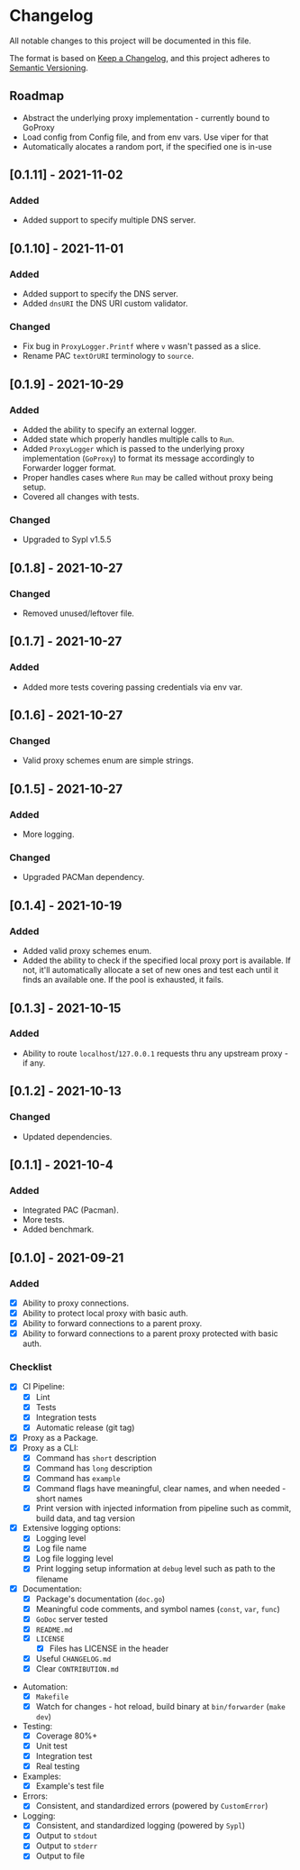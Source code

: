 # Changelog

All notable changes to this project will be documented in this file.

The format is based on [Keep a Changelog](https://keepachangelog.com/en/1.0.0/),
and this project adheres to [Semantic Versioning](https://semver.org/spec/v2.0.0.html).

## Roadmap

- Abstract the underlying proxy implementation - currently bound to GoProxy
- Load config from Config file, and from env vars. Use viper for that
- Automatically alocates a random port, if the specified one is in-use

## [0.1.11] - 2021-11-02
### Added
- Added support to specify multiple DNS server.

## [0.1.10] - 2021-11-01
### Added
- Added support to specify the DNS server.
- Added `dnsURI` the DNS URI custom validator.

### Changed
- Fix bug in `ProxyLogger.Printf` where `v` wasn't passed as a slice.
- Rename PAC `textOrURI` terminology to `source`.

## [0.1.9] - 2021-10-29
### Added
- Added the ability to specify an external logger.
- Added state which properly handles multiple calls to `Run`.
- Added `ProxyLogger` which is passed to the underlying proxy implementation (`GoProxy`) to format its message accordingly to Forwarder logger format.
- Proper handles cases where `Run` may be called without proxy being setup.
- Covered all changes with tests.

### Changed
- Upgraded to Sypl v1.5.5

## [0.1.8] - 2021-10-27
### Changed
- Removed unused/leftover file.

## [0.1.7] - 2021-10-27
### Added
- Added more tests covering passing credentials via env var.

## [0.1.6] - 2021-10-27
### Changed
- Valid proxy schemes enum are simple strings.

## [0.1.5] - 2021-10-27
### Added
- More logging.

### Changed
- Upgraded PACMan dependency.

## [0.1.4] - 2021-10-19
### Added
- Added valid proxy schemes enum.
- Added the ability to check if the specified local proxy port is available. If not, it'll automatically allocate a set of new ones and test each until it finds an available one. If the pool is exhausted, it fails.

## [0.1.3] - 2021-10-15
### Added
- Ability to route `localhost`/`127.0.0.1` requests thru any upstream proxy - if any.

## [0.1.2] - 2021-10-13
### Changed
- Updated dependencies.

## [0.1.1] - 2021-10-4
### Added
- Integrated PAC (Pacman).
- More tests.
- Added benchmark.

## [0.1.0] - 2021-09-21
### Added
- [x] Ability to proxy connections.
- [x] Ability to protect local proxy with basic auth.
- [x] Ability to forward connections to a parent proxy.
- [x] Ability to forward connections to a parent proxy protected with basic auth.

### Checklist

- [x] CI Pipeline:
  - [x] Lint
  - [x] Tests
  - [x] Integration tests
  - [x] Automatic release (git tag)
- [x] Proxy as a Package.
- [x] Proxy as a CLI:
  - [x] Command has `short` description
  - [x] Command has `long` description
  - [x] Command has `example`
  - [x] Command flags have meaningful, clear names, and when needed - short names
  - [x] Print version with injected information from pipeline such as commit, build data, and tag version
- [x] Extensive logging options:
  - [x] Logging level
  - [x] Log file name
  - [x] Log file logging level
  - [x] Print logging setup information at `debug` level such as path to the filename
- [x] Documentation:
  - [x] Package's documentation (`doc.go`)
  - [x] Meaningful code comments, and symbol names (`const`, `var`, `func`)
  - [x] `GoDoc` server tested
  - [x] `README.md`
  - [x] `LICENSE`
    - [x] Files has LICENSE in the header
  - [x] Useful `CHANGELOG.md`
  - [x] Clear `CONTRIBUTION.md`
- Automation:
  - [x] `Makefile`
  - [x] Watch for changes - hot reload, build binary at `bin/forwarder` (`make dev`)
- Testing:
  - [x] Coverage 80%+
  - [x] Unit test
  - [x] Integration test
  - [x] Real testing
- Examples:
  - [x] Example's test file
- Errors:
  - [x] Consistent, and standardized errors (powered by `CustomError`)
- Logging:
  - [x] Consistent, and standardized logging (powered by `Sypl`)
  - [x] Output to `stdout`
  - [x] Output to `stderr`
  - [x] Output to file
